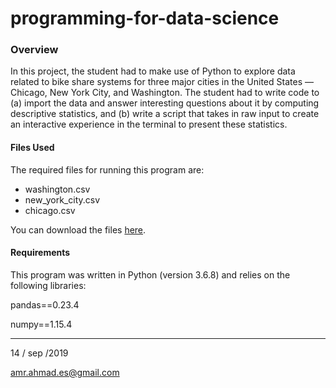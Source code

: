 # programming-for-data-science


### Overview

In this project, the student had to make use of Python to explore data related to bike share systems for three major cities in the United States — Chicago, New York City, and Washington. The student had to write code to (a) import the data and answer interesting questions about it by computing descriptive statistics, and (b) write a script that takes in raw input to create an interactive experience in the terminal to present these statistics.

#### Files Used

The required files for running this program are: 

* washington.csv
* new_york_city.csv
* chicago.csv

You can download the files [here](https://s3.amazonaws.com/video.udacity-data.com/topher/2018/March/5aab379c_bikeshare-2/bikeshare-2.zip).

#### Requirements

This program was written in Python (version 3.6.8) and relies on the following libraries:

pandas==0.23.4

numpy==1.15.4

---
14 / sep /2019 

amr.ahmad.es@gmail.com